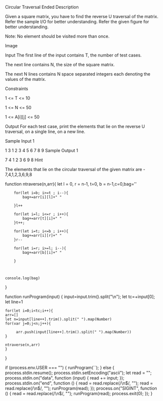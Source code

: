 Circular Traversal Ended
Description

Given a square matrix, you have to find the reverse U traversal of the matrix. Refer the sample I/O for better understanding. Refer the given figure for better understanding.

Note: No element should be visited more than once.

Image


Input
The first line of the input contains T, the number of test cases.

The next line contains N, the size of the square matrix.

The next N lines contains N space separated integers each denoting the values of the matrix.

Constraints

1 <= T <= 10

1 <= N <= 50

1 <= A[i][j] <= 50


Output
For each test case, print the elements that lie on the reverse U traversal, on a single line, on a new line.


Sample Input 1 

1
3
1 2 3
4 5 6
7 8 9
Sample Output 1

7 4 1 2 3 6 9 8 
Hint

The elements that lie on the circular traversal of the given matrix are - 7,4,1,2,3,6,9,8









function ntraverse(n,arr){
    let l = 0, r = n-1, t=0, b = n-1,c=0,bag=''
 
        for(let i=b; i>=t ; i--){
            bag+=arr[i][l]+" "
        
        }l++
        
        for(let i=l; i<=r ; i++){
            bag+=arr[t][i]+" "
        }t++;
        
        for(let i=t; i<=b ; i++){
            bag+=arr[i][r]+" "
        }r--
       
        for(let i=r; i>=l; i--){
            bag+=arr[b][i]+" "
    
        }
        
        
    
    console.log(bag)
  
}


function runProgram(input) {
input=input.trim().split("\n");
let tc=+input[0];
let line=1
  
    for(let i=0;i<tc;i++){  
    arr=[]
    let n=input[line++].trim().split(" ").map(Number)
    for(var j=0;j<n;j++){
        
         arr.push(input[line++].trim().split(" ").map(Number))
    }
     
    ntraverse(n,arr)
    }
   

}



if (process.env.USER === "") {
  runProgram(``);
} else {
  process.stdin.resume();
  process.stdin.setEncoding("ascii");
  let read = "";
  process.stdin.on("data", function (input) {
    read += input;
  });
  process.stdin.on("end", function () {
    read = read.replace(/\n$/, "");
    read = read.replace(/\n$/, "");
    runProgram(read);
  });
  process.on("SIGINT", function () {
    read = read.replace(/\n$/, "");
    runProgram(read);
    process.exit(0);
  });
}